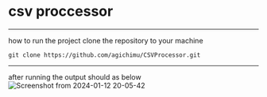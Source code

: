 # csv proccessor
----
how to run the project clone the repository to your machine 

```
git clone https://github.com/agichimu/CSVProcessor.git
```
----
 after running the output should as below 
 ![Screenshot from 2024-01-12 20-05-42](https://github.com/agichimu/CSVProcessor/assets/97959452/30d490f2-336d-4a9d-ba3c-402904395fe9)

